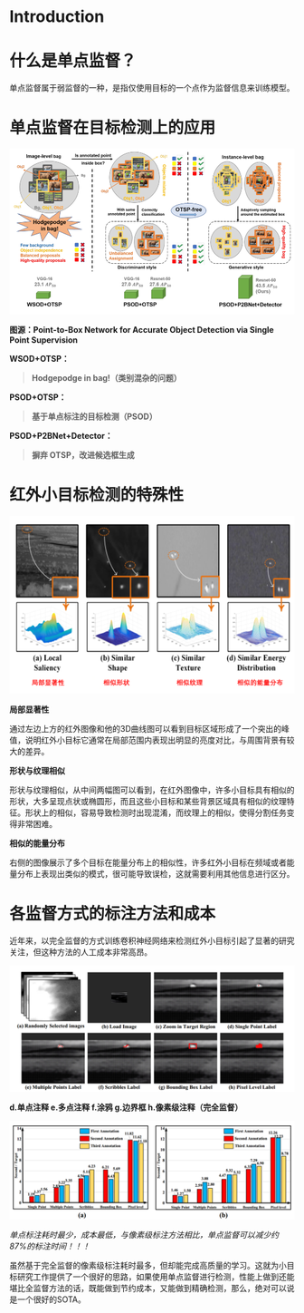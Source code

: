 # Introduction
# 什么是单点监督？

单点监督属于弱监督的一种，是指仅使用目标的一个点作为监督信息来训练模型。

# 单点监督在目标检测上的应用

![](images/image-2.png)

**图源：Point-to-Box Network for Accurate Object Detection via Single Point Supervision**

**WSOD+OTSP：**

> **Hodgepodge in bag!（类别混杂的问题）**

**PSOD+OTSP：**

> **基于单点标注的目标检测（PSOD）**

**PSOD+P2BNet+Detector：**

> **摒弃 OTSP，改进候选框生成**

# 红外小目标检测的特殊性

![](images/image-1.png)

**局部显著性**

&#x20;     通过左边上方的红外图像和他的3D曲线图可以看到目标区域形成了一个突出的峰值，说明红外小目标它通常在局部范围内表现出明显的亮度对比，与周围背景有较大的差异。

**形状与纹理相似**

&#x20;     形状与纹理相似，从中间两幅图可以看到，在红外图像中，许多小目标具有相似的形状，大多呈现点状或椭圆形，而且这些小目标和某些背景区域具有相似的纹理特征。形状上的相似，容易导致检测时出现混淆，而纹理上的相似，使得分割任务变得非常困难。

**相似的能量分布**

&#x20;     右侧的图像展示了多个目标在能量分布上的相似性，许多红外小目标在频域或者能量分布上表现出类似的模式，很可能导致误检，这就需要利用其他信息进行区分。

# **各监督方式的标注方法和成本**

&#x20;     近年来，以完全监督的方式训练卷积神经网络来检测红外小目标引起了显著的研究关注，但这种方法的人工成本非常高昂。

![](images/image-3.png)

**d.单点注释  e.多点注释   f.涂鸦   g.边界框   h.像素级注释（完全监督）**

![](images/image.png)

*单点标注耗时最少，成本最低，与像素级标注方法相比，单点监督可以减少约87%的标注时间！！！*

&#x20;     虽然基于完全监督的像素级标注耗时最多，但却能完成高质量的学习。这就为小目标研究工作提供了一个很好的思路，如果使用单点监督进行检测，性能上做到还能堪比全监督方法的话，既能做到节约成本，又能做到精确检测，那么，绝对可以说是一个很好的SOTA。
